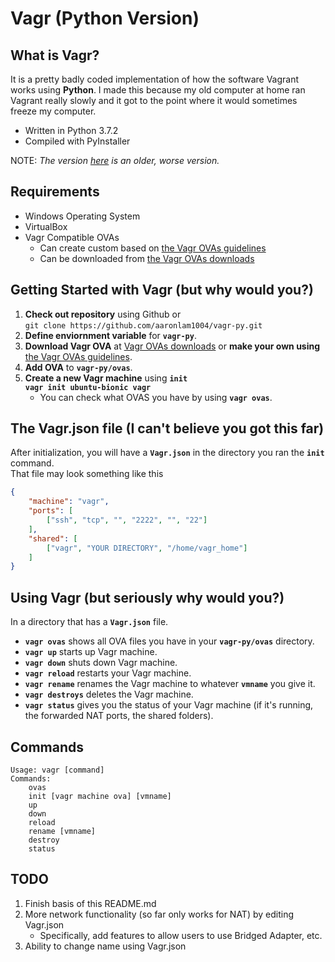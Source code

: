 # Vagr (Python Version)
## What is Vagr?
It is a pretty badly coded implementation of how the software Vagrant works using **Python**. I made this because my old computer at home ran Vagrant really slowly and it got to the point where it would sometimes freeze my computer. 
- Written in Python 3.7.2
- Compiled with PyInstaller

NOTE: *The version [here](https://github.com/aaronlam1004/vagr) is an older, worse version.*  

## Requirements
- Windows Operating System
- VirtualBox
- Vagr Compatible OVAs
    -  Can create custom based on [the Vagr OVAs guidelines](https://github.com/aaronlam1004/vagr-definitive/blob/master/ovas/vagr_ovas_notes.txt)
    -  Can be downloaded from [the Vagr OVAs downloads](https://mega.nz/#F!fslWECaS!ff9DvPb9DRk7nIcA85ZNLQ)
## Getting Started with Vagr (but why would you?)
1. **Check out repository** using Github or    
```git clone https://github.com/aaronlam1004/vagr-py.git```  
2. **Define enviornment variable** for **```vagr-py```**.
3. **Download Vagr OVA** at [Vagr OVAs downloads](https://mega.nz/#F!fslWECaS!ff9DvPb9DRk7nIcA85ZNLQ) or **make your own using** [the Vagr OVAs guidelines](https://github.com/aaronlam1004/vagr-definitive/blob/master/ovas/vagr_ovas_notes.txt).
4. **Add OVA** to **```vagr-py/ovas```**.
5. **Create a new Vagr machine** using **```init```**  
**```vagr init ubuntu-bionic vagr```**
    - You can check what OVAS you have by using **```vagr ovas```**.
## The Vagr.json file (I can't believe you got this far)
After initialization, you will have a **```Vagr.json```** in the directory you ran the **```init```** command.  
That file may look something like this  
```json
{
    "machine": "vagr",
    "ports": [
        ["ssh", "tcp", "", "2222", "", "22"]
    ],
    "shared": [
        ["vagr", "YOUR DIRECTORY", "/home/vagr_home"]
    ]
}
```
## Using Vagr (but seriously why would you?)
In a directory that has a **```Vagr.json```** file.
- **```vagr ovas```** shows all OVA files you have in your **```vagr-py/ovas```** directory.
- **```vagr up```** starts up Vagr machine.
- **```vagr down```** shuts down Vagr machine.
- **```vagr reload```** restarts your Vagr machine.
- **```vagr rename```** renames the Vagr machine to whatever **```vmname```** you give it.
- **```vagr destroys```** deletes the Vagr machine.
- **```vagr status```** gives you the status of your Vagr machine (if it's running, the forwarded NAT ports, the shared folders).

## Commands
```
Usage: vagr [command]
Commands:
    ovas
    init [vagr machine ova] [vmname]
    up
    down
    reload
    rename [vmname]
    destroy
    status
```
## TODO
1. Finish basis of this README.md
2. More network functionality (so far only works for NAT) by editing Vagr.json
    - Specifically, add features to allow users to use Bridged Adapter, etc.
3. Ability to change name using Vagr.json
